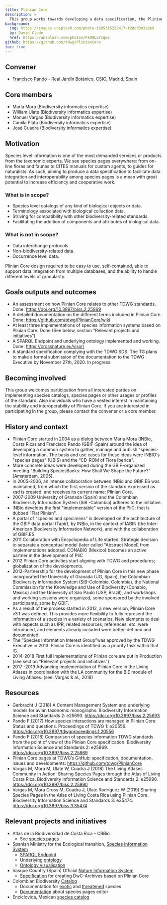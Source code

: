 ```yaml
---
title: Plinian Core
description: >
  This group works towards developing a data specification, the Plinian Core, that can be used to describe different aspects of biological species information. By "biological species information" all kinds of properties or traits related to taxa, including biological and non-biological traits are within scope. Thus, for instance, terms pertaining to descriptions, legal aspects, conservation, management, demography, nomenclature, and related resources are incorporated. The Plinian Core’s aim is to facilitate the exchange of information about species and higher taxa, covering biological and non-biological aspects pertaining to all taxonomic groups.
background:
  img: https://images.unsplash.com/photo-1605315222417-f2ddd393a2e9
  by: David Clode
  href: https://unsplash.com/photos/Fk99LvrIqws
github: https://github.com/tdwg/PlinianCore
toc: true
---
```


## Convener

- [Francisco Pando](pando@rjb.csic.es) - Real Jardín Botánico, CSIC, Madrid, Spain

## Core members

- María Mora (Biodiversity informatics expertise)
- William Ulate (Biodiversity informatics expertise)
- Manuel Vargas (Biodiversity informatics expertise)
- Camila Plata (Biodiversity informatics expertise)
- José Cuadra (Biodiversity informatics expertise)

## Motivation

Species level information is one of the most demanded services or products from the taxonomic experts.
We see species pages everywhere: from on-line floras and faunas to CITES manuals for custom agents, to guides for naturalists. As such, aiming to produce a data specification to facilitate data integration and interoperability among species pages is a mean with great potential to increase efficiency and cooperative work.

### What is in scope?

- Species level catalogs of any kind of biological objects or data.
- Terminology associated with biological collection data.
- Striving for compatibility with other biodiversity-related standards.
- Facilitating the addition of components and attributes of biological data.

### What is not in scope?

- Data interchange protocols.
- Non-biodiversity-related data.
- Occurrence level data.

Plinian Core design required to be easy to use, self-contained, able to support data integration from multiple databases, and the ability to handle different levels of granularity.

## Goals outputs and outcomes

- An assessment on how Plinian Core relates to other TDWG standards. Done: <https://doi.org/10.3897/biss.2.25869>
- A detailed documentation on the different terms included in Plinian Core. Done: <https://github.com/tdwg/PlinianCore/wiki>
- At least three implementations of species information systems based on Plinian Core. Done (See below, section “Relevant projects and initiatives”)
- A SPARQL Endpoint and underlying ontology implemented and working. Done: <https://crossnature.eu/visor/>
- A standard specification complying with the TDWG SDS. The TG plans to make a formal submission of the documentation to the TDWG Executive by November 27th, 2020. In progress

## Becoming involved

This group welcomes participation from all interested parties on implementing species catalogs, species pages or other usages or profiles of the standard. Also individuals who have a vested interest in maintaining the stability and interoperability of Plinian Core.
If you are interested in participating in the group, please contact the convener or a core member.

## History and context

- Plinian Core started in 2004 as a dialog between Maria Mora (INBio, Costa Rica) and Francisco Pando (GBIF-Spain) around the idea of developing a common system to gather, manage and publish "species-level information. The basis and use cases for these ideas were INBIO's "species pages" (UBIS) and the “CD-ROM of Flora Iberica".
- More concrete ideas were developed during the GBIF-organized meeting "Building SpeciesBanks: How Shall We Shape the Future?” (Amsterdam, 2005).
- In 2005-2006, an intense collaboration between INBio and GBIF.ES was maintained, from which the first version of the standard expressed as xsd is created, and receives its current name: Plinian Core.
- 2007-2009 University of Granada (Spain) and the Colombian Biodiversity Information System (SiB -Colombia) adheres to the initiative.
- INBio develops the first "implementable" version of the PliC: that is dubbed "Flat Plinian".
- A portal of "species and specimens" is developed on the architecture of the GBIF data portal (Tapir), by INBio, in the context of IABIN (the Inter-American Biodiversity Information Network), and with the collaboration of GBIF.ES
- 2011 Collaboration with Encyclopedia of Life started. Strategic decision to separate a conceptual model (later called "Abstract Model) from implementations adopted. CONABIO (Mexico) becomes an active partner in the development of PliC
- 2012 Plinian Core activities start aligning with TDWG and procedures; globalization of the developments.
- 2012-Partnership for the development of Plinian Core in this new phase incorporated the University of Granada (UG, Spain), the Colombian Biodiversity information System (SiB-Colombia, Colombia), the National Commission for the Knowledge and Use of Biodiversity (Conabio, Mexico) and the University of São Paulo (USP, Brazil), and workshops and working sessions were organized, some sponsored by the involved participants, some by GBIF.
- As a result of the process started in 2012, a new version, Plinian Core v3.1 was defined. This provides more flexibility to fully represent the information of a species in a variety of scenarios. New elements to deal with aspects such as IPR, related resources, references, etc. were introduced, and elements already included were better-defined and documented.
- The “Species Information Interest Group”was approved by the TDWG Executive in 2013. Plinian Core is identified as a priority task within that IG.
- 2014-2018 First full implementations of Plinian core are put in Production (see section “Relevant projects and initiatives”)
- 2017 -2019 Advancing implementation of Plinian Core in the Living Atlases in coordination with the LA community for the BIE module of Living Atlases. (see: Vargas & al., 2018)

## Resources

- Gerbracht J (2018) A Content Management System and underlying models for avian taxonomic monographs. Biodiversity Information Science and Standards 2: e25693. <https://doi.org/10.3897/biss.2.25693>
- Pando F (2017) How species interactions are managed in Plinian Core: Status and questions. Proceedings of TDWG 1: e20556. <https://doi.org/10.3897/tdwgproceedings.1.20556>
- Pando F (2018) Comparison of species information TDWG standards from the point of view of the Plinian Core specification. Biodiversity Information Science and Standards 2: e25869. <https://doi.org/10.3897/biss.2.25869>
- Plinian Core pages at TDWG’s GitHub: specification, documentation, issues and developments: <https://github.com/tdwg/PlinianCore>
- Vargas M, Mora M, Ulate W, Cuadra J (2018) The Living Atlases Community in Action: Sharing Species Pages through the Atlas of Living Costa Rica. Biodiversity Information Science and Standards 2: e25990. <https://doi.org/10.3897/biss.2.25990>
- Vargas M, Mora Cross M, Cuadra J, Ulate Rodríguez W (2019) Sharing Species Pages in the Atlas of Living Costa Rica using Plinian Core. Biodiversity Information Science and Standards 3: e35474. <https://doi.org/10.3897/biss.3.35474>

## Relevant projects and initiatives

- Atlas de la Biodiversidad de Costa Rica – CRBio
  - See [species pages](http://www.crbio.cr/crbio/?page_id=61&lang=en)
- Spanish Ministry for the Ecological transition, [Species Information System](https://www.miteco.gob.es/es/biodiversidad/servicios/banco-datos-naturaleza/Eidos_acceso.aspx)
  - [SPARQL Endpoint](https://crossnature.eu/visor/)
  - Underlying [ontology](https://datos.iepnb.es/def/sector-publico/medio-ambiente/pliniancore/)
  - [Ontology visualisation](http://www.visualdataweb.de/webvowl/#iri=https://datos.iepnb.es/def/sector-publico/medio-ambiente/pliniancore/3.0.0)
- Vasque Country (Spain) Official [Nature Information System](https://www.ivap.euskadi.eus/contenidos/ds_informes_estudios/plinian_core/eu_def/adjuntos/plinian.pdf)
  - [Specification](https://opendata.euskadi.eus/catalogo/-/txostenak-ikerketak/euskadiko-naturari-buruzko-informazio-sisteman-jasota-dauden-espezieak-deskribatzen-dituen-informazioa/) for creating DwC-Archives based on Plinian Core
- Colombian Biodiversity [Catalog](https://catalogo.biodiversidad.co/)
  - Documentation for [exotic](http://repository.humboldt.org.co/handle/20.500.11761/9691) and [threatened](http://repository.humboldt.org.co/handle/20.500.11761/9690) species
  - [Documentation](http://repository.humboldt.org.co/handle/20.500.11761/9689) about species pages editor
- Enciclovida, Mexican [species catalog](https://enciclovida.mx/)
